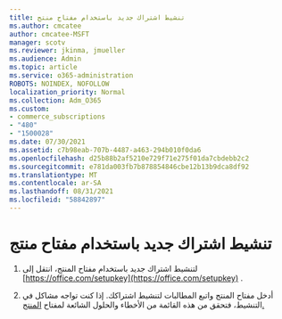 ```yaml
---
title: تنشيط اشتراك جديد باستخدام مفتاح منتج
ms.author: cmcatee
author: cmcatee-MSFT
manager: scotv
ms.reviewer: jkinma, jmueller
ms.audience: Admin
ms.topic: article
ms.service: o365-administration
ROBOTS: NOINDEX, NOFOLLOW
localization_priority: Normal
ms.collection: Adm_O365
ms.custom:
- commerce_subscriptions
- "480"
- "1500028"
ms.date: 07/30/2021
ms.assetid: c7b98eab-707b-4487-a463-294b010f0da6
ms.openlocfilehash: d25b88b2af5210e729f71e275f01da7cbdebb2c2
ms.sourcegitcommit: e781da003fb7b878854846cbe12b13b9dca8df92
ms.translationtype: MT
ms.contentlocale: ar-SA
ms.lasthandoff: 08/31/2021
ms.locfileid: "58842897"
---
```

# <a name="activate-a-new-subscription-with-a-product-key"></a>تنشيط اشتراك جديد باستخدام مفتاح منتج

1. لتنشيط اشتراك جديد باستخدام مفتاح المنتج، انتقل إلى [https://office.com/setupkey](https://office.com/setupkey) .

2. أدخل مفتاح المنتج واتبع المطالبات لتنشيط اشتراكك. إذا كنت تواجه مشاكل في التنشيط، فتحقق من هذه القائمة من الأخطاء والحلول الشائعة لمفتاح [المنتج.](https://docs.microsoft.com/microsoft-365/commerce/product-key-errors-and-solutions)
